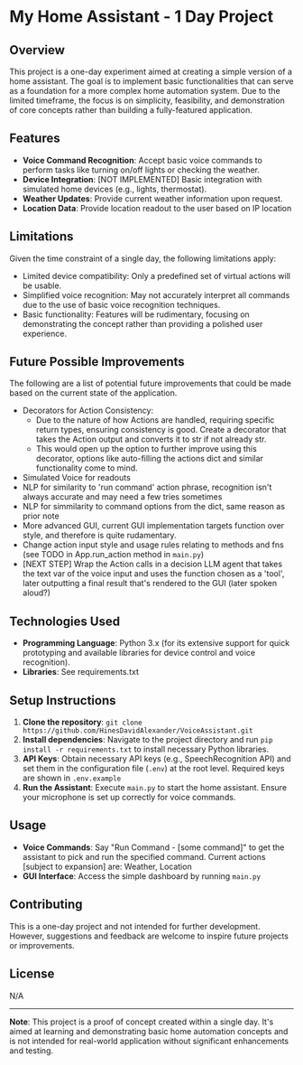 # My Home Assistant - 1 Day Project

## Overview

This project is a one-day experiment aimed at creating a simple version of a home assistant. The goal is to implement basic functionalities that can serve as a foundation for a more complex home automation system. Due to the limited timeframe, the focus is on simplicity, feasibility, and demonstration of core concepts rather than building a fully-featured application.

## Features

- **Voice Command Recognition**: Accept basic voice commands to perform tasks like turning on/off lights or checking the weather.
- **Device Integration**: [NOT IMPLEMENTED] Basic integration with simulated home devices (e.g., lights, thermostat).
- **Weather Updates**: Provide current weather information upon request.
- **Location Data**: Provide location readout to the user based on IP location

## Limitations

Given the time constraint of a single day, the following limitations apply:

- Limited device compatibility: Only a predefined set of virtual actions will be usable.
- Simplified voice recognition: May not accurately interpret all commands due to the use of basic voice recognition techniques.
- Basic functionality: Features will be rudimentary, focusing on demonstrating the concept rather than providing a polished user experience.

## Future Possible Improvements

The following are a list of potential future improvements that could be made based on the current state of the application.

- Decorators for Action Consistency:
    - Due to the nature of how Actions are handled, requiring specific return types, ensuring consistency is good. Create a decorator that takes the Action output and converts it to str if not already str.
    - This would open up the option to further improve using this decorator, options like auto-filling the actions dict and similar functionality come to mind.
- Simulated Voice for readouts
- NLP for similarity to 'run command' action phrase, recognition isn't always accurate and may need a few tries sometimes
- NLP for simmilarity to command options from the dict, same reason as prior note
- More advanced GUI, current GUI implementation targets function over style, and therefore is quite rudamentary.
- Change action input style and usage rules relating to methods and fns (see TODO in App.run_action method in `main.py`)
- [NEXT STEP] Wrap the Action calls in a decision LLM agent that takes the text var of the voice input and uses the function chosen as a 'tool', later outputting a final result that's rendered to the GUI (later spoken aloud?)

## Technologies Used

- **Programming Language**: Python 3.x (for its extensive support for quick prototyping and available libraries for device control and voice recognition).
- **Libraries**: See requirements.txt


## Setup Instructions

1. **Clone the repository**: `git clone https://github.com/HinesDavidAlexander/VoiceAssistant.git`
2. **Install dependencies**: Navigate to the project directory and run `pip install -r requirements.txt` to install necessary Python libraries.
3. **API Keys**: Obtain necessary API keys (e.g., SpeechRecognition API) and set them in the configuration file (`.env`) at the root level. Required keys are shown in `.env.example`
4. **Run the Assistant**: Execute `main.py` to start the home assistant. Ensure your microphone is set up correctly for voice commands.

## Usage

- **Voice Commands**: Say "Run Command - [some command]" to get the assistant to pick and run the specified command. Current actions [subject to expansion] are: Weather, Location
- **GUI Interface**: Access the simple dashboard by running `main.py`

## Contributing

This is a one-day project and not intended for further development. However, suggestions and feedback are welcome to inspire future projects or improvements.

## License

N/A

---

**Note**: This project is a proof of concept created within a single day. It's aimed at learning and demonstrating basic home automation concepts and is not intended for real-world application without significant enhancements and testing.